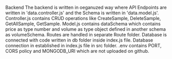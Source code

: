 Backend
The backend is written in oeganuzed way where API Endpoints are written in 'data.controller.js' and the Schema is written in 'data.model.js'.
Controller.js contains CRUD operations like CreateSample, DeleteSample, GetAllSample, GetSample.
Model.js contains dataSchema which contains price as type number and volume as type object defined in another schema as volumeSchema.
Routes are handled in separate Route folder.
Database is connected with code written in db folder inside index.js file.
Database connection in established in index.js file in src folder.
.env contains PORT, CORS policy and MONGODB_URI which are not uploaded on github.
